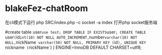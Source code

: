 # blakeFez-chatRoom
在cli模式下运行   php SRC/index.php -c socket -a index 打开php  socket服务端

#create table user`
use test;
DROP TABLE IF EXISTS `user`;
CREATE TABLE `user` (
  `id` int(10) NOT NULL AUTO_INCREMENT,
  `number` varchar(10) NOT NULL,
  `nickName` varchar(50) NOT NULL,
  PRIMARY KEY (`id`),
  UNIQUE KEY `nickname` (`nickName`)
) ENGINE=InnoDB DEFAULT CHARSET=utf8;